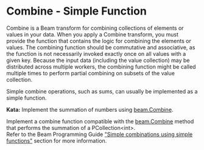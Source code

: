 <!--
  ~  Licensed to the Apache Software Foundation (ASF) under one
  ~  or more contributor license agreements.  See the NOTICE file
  ~  distributed with this work for additional information
  ~  regarding copyright ownership.  The ASF licenses this file
  ~  to you under the Apache License, Version 2.0 (the
  ~  "License"); you may not use this file except in compliance
  ~  with the License.  You may obtain a copy of the License at
  ~
  ~      http://www.apache.org/licenses/LICENSE-2.0
  ~
  ~  Unless required by applicable law or agreed to in writing, software
  ~  distributed under the License is distributed on an "AS IS" BASIS,
  ~  WITHOUT WARRANTIES OR CONDITIONS OF ANY KIND, either express or implied.
  ~  See the License for the specific language governing permissions and
  ~  limitations under the License.
  -->

# Combine - Simple Function

Combine is a Beam transform for combining collections of elements or values in your data. When you 
apply a Combine transform, you must provide the function that contains the logic for combining the 
elements or values. The combining function should be commutative and associative, as the function 
is not necessarily invoked exactly once on all values with a given key. Because the input data 
(including the value collection) may be distributed across multiple workers, the combining function 
might be called multiple times to perform partial combining on subsets of the value collection.

Simple combine operations, such as sums, can usually be implemented as a simple function.

**Kata:** Implement the summation of numbers using 
[beam.Combine](https://godoc.org/github.com/apache/beam/sdks/go/pkg/beam#Combine).

<div class="hint">
  Implement a combine function compatible with the
  <a href="https://godoc.org/github.com/apache/beam/sdks/go/pkg/beam#Combine">
    beam.Combine</a> method that performs the summation of a PCollection&lt;int&gt;.
</div>

<div class="hint">
  Refer to the Beam Programming Guide
  <a href="https://beam.apache.org/documentation/programming-guide/#simple-combines">
    "Simple combinations using simple functions"</a> section for more information.
</div>
